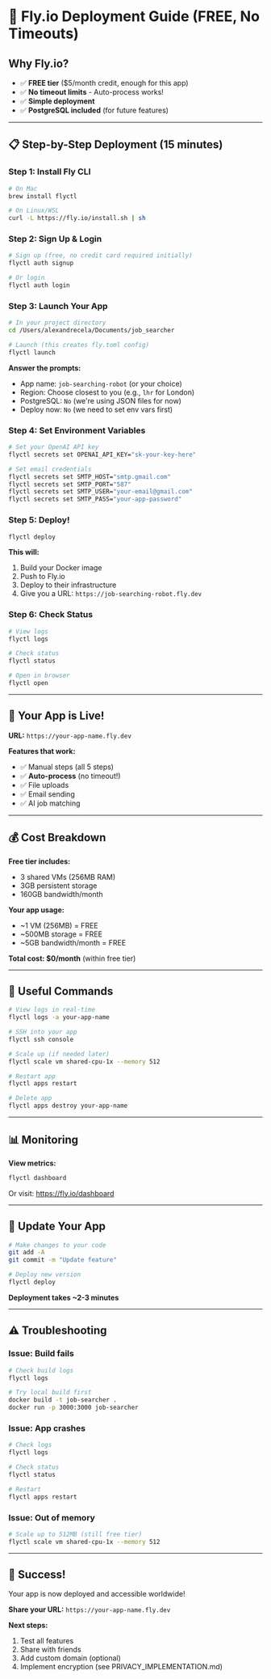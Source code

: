 # 🚀 Fly.io Deployment Guide (FREE, No Timeouts)

## Why Fly.io?
- ✅ **FREE tier** ($5/month credit, enough for this app)
- ✅ **No timeout limits** - Auto-process works!
- ✅ **Simple deployment**
- ✅ **PostgreSQL included** (for future features)

---

## 📋 Step-by-Step Deployment (15 minutes)

### **Step 1: Install Fly CLI**

```bash
# On Mac
brew install flyctl

# On Linux/WSL
curl -L https://fly.io/install.sh | sh
```

### **Step 2: Sign Up & Login**

```bash
# Sign up (free, no credit card required initially)
flyctl auth signup

# Or login
flyctl auth login
```

### **Step 3: Launch Your App**

```bash
# In your project directory
cd /Users/alexandrecela/Documents/job_searcher

# Launch (this creates fly.toml config)
flyctl launch
```

**Answer the prompts:**
- App name: `job-searching-robot` (or your choice)
- Region: Choose closest to you (e.g., `lhr` for London)
- PostgreSQL: `No` (we're using JSON files for now)
- Deploy now: `No` (we need to set env vars first)

### **Step 4: Set Environment Variables**

```bash
# Set your OpenAI API key
flyctl secrets set OPENAI_API_KEY="sk-your-key-here"

# Set email credentials
flyctl secrets set SMTP_HOST="smtp.gmail.com"
flyctl secrets set SMTP_PORT="587"
flyctl secrets set SMTP_USER="your-email@gmail.com"
flyctl secrets set SMTP_PASS="your-app-password"
```

### **Step 5: Deploy!**

```bash
flyctl deploy
```

**This will:**
1. Build your Docker image
2. Push to Fly.io
3. Deploy to their infrastructure
4. Give you a URL: `https://job-searching-robot.fly.dev`

### **Step 6: Check Status**

```bash
# View logs
flyctl logs

# Check status
flyctl status

# Open in browser
flyctl open
```

---

## 🎯 Your App is Live!

**URL:** `https://your-app-name.fly.dev`

**Features that work:**
- ✅ Manual steps (all 5 steps)
- ✅ **Auto-process** (no timeout!)
- ✅ File uploads
- ✅ Email sending
- ✅ AI job matching

---

## 💰 Cost Breakdown

**Free tier includes:**
- 3 shared VMs (256MB RAM)
- 3GB persistent storage
- 160GB bandwidth/month

**Your app usage:**
- ~1 VM (256MB) = FREE
- ~500MB storage = FREE
- ~5GB bandwidth/month = FREE

**Total cost: $0/month** (within free tier)

---

## 🔧 Useful Commands

```bash
# View logs in real-time
flyctl logs -a your-app-name

# SSH into your app
flyctl ssh console

# Scale up (if needed later)
flyctl scale vm shared-cpu-1x --memory 512

# Restart app
flyctl apps restart

# Delete app
flyctl apps destroy your-app-name
```

---

## 📊 Monitoring

**View metrics:**
```bash
flyctl dashboard
```

Or visit: https://fly.io/dashboard

---

## 🔄 Update Your App

```bash
# Make changes to your code
git add -A
git commit -m "Update feature"

# Deploy new version
flyctl deploy
```

**Deployment takes ~2-3 minutes**

---

## ⚠️ Troubleshooting

### **Issue: Build fails**
```bash
# Check build logs
flyctl logs

# Try local build first
docker build -t job-searcher .
docker run -p 3000:3000 job-searcher
```

### **Issue: App crashes**
```bash
# Check logs
flyctl logs

# Check status
flyctl status

# Restart
flyctl apps restart
```

### **Issue: Out of memory**
```bash
# Scale up to 512MB (still free tier)
flyctl scale vm shared-cpu-1x --memory 512
```

---

## 🎉 Success!

Your app is now deployed and accessible worldwide!

**Share your URL:** `https://your-app-name.fly.dev`

**Next steps:**
1. Test all features
2. Share with friends
3. Add custom domain (optional)
4. Implement encryption (see PRIVACY_IMPLEMENTATION.md)
